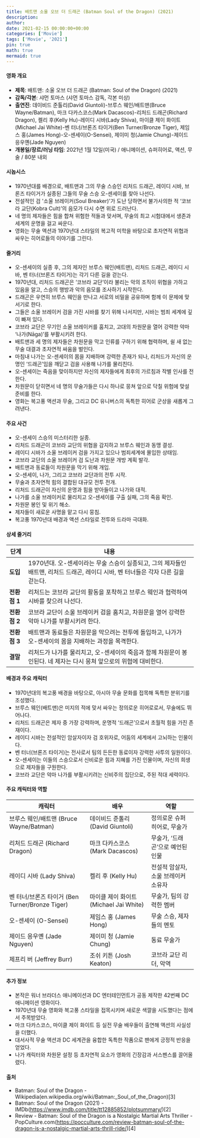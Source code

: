 ```yaml
---
title: 배트맨 소울 오브 더 드래곤 (Batman Soul of the Dragon) (2021)
description: 
author: 
date: 2021-02-15 00:00:00+00:00
categories: ['Movie']
tags: ['Movie', '2021']
pin: true
math: true
mermaid: true
---
```

#### 영화 개요

- **제목**: 배트맨: 소울 오브 더 드래곤 (Batman: Soul of the Dragon) (2021)  
- **감독/각본**: 샤먼 토마스 (샤먼 토마스 감독, 각본 미상)  
- **출연진**: 데이비드 준톨리(David Giuntoli)-브루스 웨인/배트맨(Bruce Wayne/Batman), 마크 다카스코스(Mark Dacascos)-리처드 드래곤(Richard Dragon), 켈리 후(Kelly Hu)-레이디 시바(Lady Shiva), 마이클 제이 화이트(Michael Jai White)-벤 터너/브론즈 타이거(Ben Turner/Bronze Tiger), 제임스 홍(James Hong)-오-센세이(O-Sensei), 제이미 청(Jamie Chung)-제이드 응우옌(Jade Nguyen)  
- **개봉일/장르/러닝 타임**: 2021년 1월 12일(미국) / 애니메이션, 슈퍼히어로, 액션, 무술 / 80분 내외

#### 시놉시스

- 1970년대를 배경으로, 배트맨과 그의 무술 스승인 리처드 드래곤, 레이디 시바, 브론즈 타이거가 실종된 그들의 무술 스승 오-센세이를 찾아 나선다.  
- 전설적인 검 '소울 브레이커(Soul Breaker)'가 도난 당하면서 불가사의한 적 ‘코브라 교단(Kobra Cult)’의 음모가 다시 수면 위로 드러난다.  
- 네 명의 제자들은 힘을 합쳐 위험한 적들과 맞서며, 무술의 최고 시험대에서 생존과 세계의 운명을 걸고 싸운다.  
- 영화는 무술 액션과 1970년대 스타일의 복고적 미학을 바탕으로 초자연적 위협과 싸우는 히어로들의 이야기를 그린다.

#### 줄거리

- 오-센세이의 실종 후, 그의 제자인 브루스 웨인(배트맨), 리처드 드래곤, 레이디 시바, 벤 터너(브론즈 타이거)는 각기 다른 길을 걷는다.  
- 1970년대, 리처드 드래곤은 ‘코브라 교단’이라 불리는 악의 조직이 위협을 가하고 있음을 알고, 스승의 행방과 악의 음모를 조사하기 시작한다.  
- 드래곤은 우연히 브루스 웨인을 만나고 서로의 비밀을 공유하며 함께 이 문제에 맞서기로 한다.  
- 그들은 소울 브레이커 검을 가진 시바를 찾기 위해 나서지만, 시바는 범죄 세계에 깊이 빠져 있다.  
- 코브라 교단은 무기인 소울 브레이커를 훔치고, 고대의 차원문을 열어 강력한 악마 ‘나가(Nāga)’를 부활시키려 한다.  
- 배트맨과 세 명의 제자들은 차원문을 막고 인류를 구하기 위해 협력하며, 쉴 새 없는 무술 대결과 초자연적 싸움을 벌인다.  
- 마침내 나가는 오-센세이의 몸을 지배하며 강력한 존재가 되나, 리처드가 자신의 운명인 ‘드래곤’임을 깨닫고 검을 사용해 나가를 물리친다.  
- 오-센세이는 죽음을 맞이하지만 자신의 제자들에게 최후의 가르침과 작별 인사를 전한다.  
- 차원문이 닫히면서 네 명의 무술가들은 다시 하나로 뭉쳐 앞으로 닥칠 위험에 맞설 준비를 한다.  
- 영화는 복고풍 액션과 무술, 그리고 DC 유니버스의 독특한 히어로 군상을 새롭게 그려낸다.

#### 주요 사건

- 오-센세이 스승의 미스터리한 실종.  
- 리처드 드래곤이 코브라 교단의 위협을 감지하고 브루스 웨인과 동맹 결성.  
- 레이디 시바가 소울 브레이커 검을 가지고 있으나 범죄세계에 몰입한 상태임.  
- 코브라 교단의 소울 브레이커 검 도난과 차원문 개방 계획 발각.  
- 배트맨과 동료들이 차원문을 막기 위해 개입.  
- 오-센세이, 나가, 그리고 코브라 교단과의 전투 시작.  
- 무술과 초자연적 힘의 결합된 대규모 전투 전개.  
- 리처드 드래곤이 자신의 운명과 힘을 받아들이고 나가와 대적.  
- 나가를 소울 브레이커로 물리치고 오-센세이를 구출 실패, 그의 죽음 확인.  
- 차원문 봉인 및 위기 해소.  
- 제자들이 새로운 사명을 맡고 다시 뭉침.  
- 복고풍 1970년대 배경과 액션 스타일로 전투와 드라마 극대화.

#### 상세 줄거리

| **단계** | **내용** |
|----------|----------|
| **도입** | 1970년대. 오-센세이라는 무술 스승이 실종되고, 그의 제자들인 배트맨, 리처드 드래곤, 레이디 시바, 벤 터너들은 각자 다른 길을 걷는다. |
| **전환점 1** | 리처드는 코브라 교단의 활동을 포착하고 브루스 웨인과 협력하여 시바를 찾으려 나선다. |
| **전환점 2** | 코브라 교단이 소울 브레이커 검을 훔치고, 차원문을 열어 강력한 악마 나가를 부활시키려 한다. |
| **전환점 3** | 배트맨과 동료들은 차원문을 막으려는 전투에 돌입하고, 나가가 오-센세이의 몸을 지배하는 과정을 목격한다. |
| **결말** | 리처드가 나가를 물리치고, 오-센세이의 죽음과 함께 차원문이 봉인된다. 네 제자는 다시 뭉쳐 앞으로의 위협에 대비한다. |

#### 배경과 주요 캐릭터

- 1970년대의 복고풍 배경을 바탕으로, 아시아 무술 문화를 접목해 독특한 분위기를 조성했다.  
- 브루스 웨인(배트맨)은 미지의 적에 맞서 싸우는 정의로운 히어로로서, 무술에도 뛰어나다.  
- 리처드 드래곤은 제자 중 가장 강력하며, 운명적 ‘드래곤’으로서 초월적 힘을 가진 존재이다.  
- 레이디 시바는 전설적인 암살자이자 검 호위자로, 어둠의 세계에서 고뇌하는 인물이다.  
- 벤 터너(브론즈 타이거)는 전사로서 팀의 든든한 동료이자 강력한 사투의 일원이다.  
- 오-센세이는 이들의 스승으로서 신비로운 힘과 지혜를 가진 인물이며, 자신의 희생으로 제자들을 구원한다.  
- 코브라 교단은 악마 나가를 부활시키려는 신비주의 집단으로, 주된 적대 세력이다.

#### 주요 캐릭터와 역할

| **캐릭터**          | **배우**              | **역할**                         |
|---------------------|-----------------------|--------------------------------|
| 브루스 웨인/배트맨 (Bruce Wayne/Batman) | 데이비드 준톨리 (David Giuntoli) | 정의로운 슈퍼히어로, 무술가       |
| 리처드 드래곤 (Richard Dragon)             | 마크 다카스코스 (Mark Dacascos)     | 무술가, ‘드래곤’으로 예언된 인물    |
| 레이디 시바 (Lady Shiva)                     | 켈리 후 (Kelly Hu)                 | 전설적 암살자, 소울 브레이커 소유자 |
| 벤 터너/브론즈 타이거 (Ben Turner/Bronze Tiger) | 마이클 제이 화이트 (Michael Jai White) | 무술가, 팀의 강력한 멤버           |
| 오-센세이 (O-Sensei)                         | 제임스 홍 (James Hong)             | 무술 스승, 제자들의 멘토           |
| 제이드 응우옌 (Jade Nguyen)                   | 제이미 청 (Jamie Chung)             | 동료 무술가                       |
| 제프리 버 (Jeffrey Burr)                       | 조쉬 키튼 (Josh Keaton)             | 코브라 교단 리더, 악역             |

#### 추가 정보

- 본작은 워너 브라더스 애니메이션과 DC 엔터테인먼트가 공동 제작한 42번째 DC 애니메이션 영화이다.  
- 1970년대 무술 영화와 복고풍 스타일을 접목시키며 새로운 색깔을 시도했다는 점에서 주목받았다.  
- 마크 다카스코스, 마이클 제이 화이트 등 실전 무술 배우들이 출연해 액션의 사실성을 더했다.  
- 대서사적 무술 액션과 DC 세계관을 융합한 독특한 작품으로 팬에게 긍정적 반응을 얻었다.  
- 나가 캐릭터와 차원문 설정 등 초자연적 요소가 영화의 긴장감과 서스펜스를 끌어올렸다.

#### 출처

- Batman: Soul of the Dragon - Wikipedia(en.wikipedia.org/wiki/Batman:_Soul_of_the_Dragon)[3]  
- Batman: Soul of the Dragon (2021) - IMDb(https://www.imdb.com/title/tt12885852/plotsummary/)[2]  
- Review - Batman: Soul of the Dragon is a Nostalgic Martial Arts Thriller - PopCulture.com(https://pocculture.com/review-batman-soul-of-the-dragon-is-a-nostalgic-martial-arts-thrill-ride/)[4]
